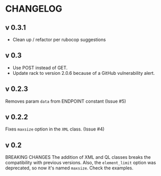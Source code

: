 CHANGELOG
=========
v 0.3.1
-------
- Clean up / refactor per rubocop suggestions

v 0.3
-----
- Use POST instead of GET.
- Update rack to version 2.0.6 because of a GitHub vulnerability alert.

v 0.2.3
--------
Removes param `data` from ENDPOINT constant (Issue #5)

v 0.2.2
-------
Fixes `maxsize` option in the `XML` class. (Issue #4)

v 0.2
-----
BREAKING CHANGES
The addition of XML and QL classes breaks the compatibility with previous versions. Also, the `element_limit` option was deprecated, so now it's named `maxsize`. Check the examples.

